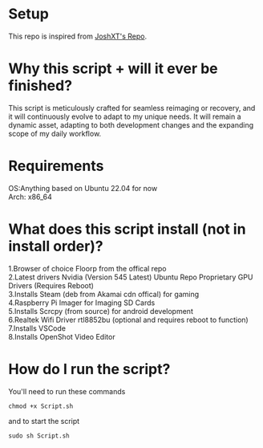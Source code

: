 # Setup
This repo is inspired from [JoshXT's Repo](https://github.com/Josh-XT/Setup).

# Why this script + will it ever be finished?
This script is meticulously crafted for seamless reimaging or recovery, and it will continuously evolve to adapt to my unique needs. It will remain a dynamic asset, adapting to both development changes and the expanding scope of my daily workflow.

# Requirements
OS:Anything based on Ubuntu 22.04 for now
<br>
Arch: x86_64

# What does this script install (not in install order)?
1.Browser of choice Floorp from the offical repo
<br>
2.Latest drivers Nvidia (Version 545 Latest) Ubuntu Repo Proprietary GPU Drivers (Requires Reboot)
<br>
3.Installs Steam (deb from Akamai cdn offical) for gaming
<br>
4.Raspberry Pi Imager for Imaging SD Cards
<br>
5.Installs Scrcpy (from source) for android development
<br>
6.Realtek Wifi Driver rtl8852bu (optional and requires reboot to function)
<br>
7.Installs VSCode
<br>
8.Installs OpenShot Video Editor

# How do I run the script?
You'll need to run these commands
```
chmod +x Script.sh
```
and to start the script
```
sudo sh Script.sh
```
